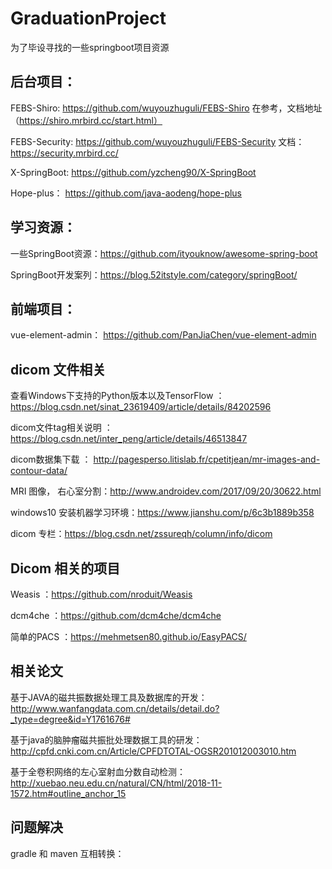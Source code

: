 # GraduationProject
为了毕设寻找的一些springboot项目资源

## 后台项目：
FEBS-Shiro: https://github.com/wuyouzhuguli/FEBS-Shiro
在参考，文档地址（https://shiro.mrbird.cc/start.html）

FEBS-Security: https://github.com/wuyouzhuguli/FEBS-Security
文档：https://security.mrbird.cc/

X-SpringBoot: https://github.com/yzcheng90/X-SpringBoot

Hope-plus： https://github.com/java-aodeng/hope-plus

## 学习资源：
一些SpringBoot资源：https://github.com/ityouknow/awesome-spring-boot

SpringBoot开发案列：https://blog.52itstyle.com/category/springBoot/





## 前端项目：
vue-element-admin： https://github.com/PanJiaChen/vue-element-admin

## dicom 文件相关
查看Windows下支持的Python版本以及TensorFlow ： https://blog.csdn.net/sinat_23619409/article/details/84202596

dicom文件tag相关说明 ： https://blog.csdn.net/inter_peng/article/details/46513847

dicom数据集下载 ： http://pagesperso.litislab.fr/cpetitjean/mr-images-and-contour-data/

MRI 图像， 右心室分割：http://www.androidev.com/2017/09/20/30622.html

windows10 安装机器学习环境：https://www.jianshu.com/p/6c3b1889b358

dicom 专栏：https://blog.csdn.net/zssureqh/column/info/dicom

## Dicom 相关的项目
Weasis ：https://github.com/nroduit/Weasis

dcm4che ：https://github.com/dcm4che/dcm4che

简单的PACS ：https://mehmetsen80.github.io/EasyPACS/


## 相关论文

基于JAVA的磁共振数据处理工具及数据库的开发： http://www.wanfangdata.com.cn/details/detail.do?_type=degree&id=Y1761676#

基于java的脑肿瘤磁共振批处理数据工具的研发： http://cpfd.cnki.com.cn/Article/CPFDTOTAL-OGSR201012003010.htm

基于全卷积网络的左心室射血分数自动检测：http://xuebao.neu.edu.cn/natural/CN/html/2018-11-1572.htm#outline_anchor_15

## 问题解决
gradle 和 maven 互相转换： 



